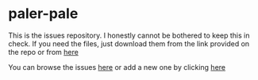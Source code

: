 # paler-pale

This is the issues repository. I honestly cannot be bothered to keep this in check. If you need the files, just download them from the link provided on the repo or from [here](https://modrinth.com/resourcepack/paler)

You can browse the issues [here](https://github.com/TabFox-log/paler-pale/issues) or add a new one by clicking [here](https://github.com/TabFox-log/paler-pale/issues/new?template=Blank%20issue)
